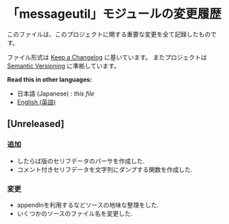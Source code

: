 # 「messageutil」モジュールの変更履歴

このファイルは、このプロジェクトに関する重要な変更を全て記録したものです。

ファイル形式は [Keep a Changelog](http://keepachangelog.com/en/1.0.0/) に基いています。
またプロジェクトは [Semantic Versioning](http://semver.org/lang/ja/spec/v2.0.0.html) に準拠しています。


**Read this in other languages:**
- 日本語 (Japanese) : *this file*
- [English (英語)](CHANGELOG.md)


## [Unreleased]

### 追加
- したらば版のセリフデータのパーサを作成した.
- コメント付きセリフデータを文字列にダンプする関数を作成した.

### 変更
- appendlnを利用するなどソースの地味な整理をした.
- いくつかのソースのファイル名を変更した.

<!--
### 追加
新機能の追加
### 変更
既存の機能の変更
### 廃止
近日中に削除される予定の機能
### 削除
削除された機能
### 修正
意図しない動作の修正
### セキュリティ
脆弱性の修正
-->